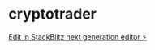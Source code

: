 # cryptotrader

[Edit in StackBlitz next generation editor ⚡️](https://stackblitz.com/~/github.com/addymailtest/cryptotrader)